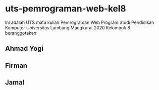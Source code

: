 # uts-pemrograman-web-kel8
Ini adalah UTS mata kuliah Pemrograman Web Program Studi Pendidikan Komputer Universitas Lambung Mangkurat 2020
Kelompok 8 beranggotakan:
## Ahmad Yogi
## Firman
## Jamal
